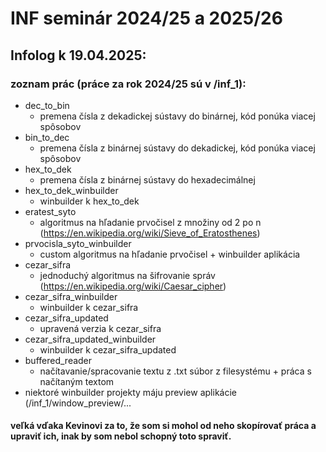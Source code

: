 # INF seminár 2024/25 a 2025/26
## Infolog k 19.04.2025:
### zoznam prác (práce za rok 2024/25 sú v /inf_1):
  - dec_to_bin
      - premena čísla z dekadickej sústavy do binárnej, kód ponúka viacej spôsobov
  - bin_to_dec
      - premena čísla z binárnej sústavy do dekadickej, kód ponúka viacej spôsobov
  - hex_to_dek
      - premena čísla z binárnej sústavy do hexadecimálnej
  - hex_to_dek_winbuilder
     - winbuilder k hex_to_dek
  - eratest_syto
     - algoritmus na hľadanie prvočisel z množiny od 2 po n (https://en.wikipedia.org/wiki/Sieve_of_Eratosthenes)
  - prvocisla_syto_winbuilder
      - custom algoritmus na hľadanie prvočisel + winbuilder aplikácia
  - cezar_sifra
       - jednoduchý algoritmus na šifrovanie správ (https://en.wikipedia.org/wiki/Caesar_cipher)
  - cezar_sifra_winbuilder
       - winbuilder k cezar_sifra
  - cezar_sifra_updated
      - upravená verzia k cezar_sifra
  - cezar_sifra_updated_winbuilder
      -  winbuilder k cezar_sifra_updated
  - buffered_reader
      - načítavanie/spracovanie textu z .txt súbor z filesystému + práca s načítaným textom
- niektoré winbuilder projekty máju preview aplikácie (/inf_1/window_preview/...
#### veľká vďaka Kevinovi za to, že som si mohol od neho skopírovať práca a upraviť ich, inak by som nebol schopný toto spraviť.
  
